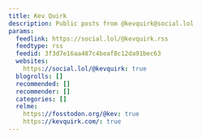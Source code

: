 ```yaml
---
title: Kev Quirk
description: Public posts from @kevquirk@social.lol
params:
  feedlink: https://social.lol/@kevquirk.rss
  feedtype: rss
  feedid: 3f3d7e16aa487c4beaf8c12da91bec63
  websites:
    https://social.lol/@kevquirk: true
  blogrolls: []
  recommended: []
  recommender: []
  categories: []
  relme:
    https://fosstodon.org/@kev: true
    https://kevquirk.com/: true
---
```

